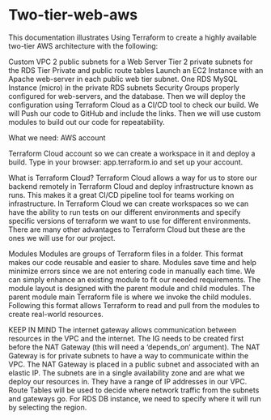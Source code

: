 # Two-tier-web-aws

This documentation illustrates Using Terraform to create a highly available two-tier AWS architecture with the following:

Custom VPC
2 public subnets for a Web Server Tier
2 private subnets for the RDS Tier
Private and public route tables
Launch an EC2 Instance with an Apache web-server in each public web tier subnet.
One RDS MySQL Instance (micro) in the private RDS subnets
Security Groups properly configured for web-servers, and the database.
Then we will deploy the configuration using Terraform Cloud as a CI/CD tool to check our build. We will Push our code to GitHub and include the links. Then we will use custom modules to build out our code for repeatability.

What we need:
AWS account

Terraform Cloud account so we can create a workspace in it and deploy a build. Type in your browser: app.terraform.io and set up your account.

What is Terraform Cloud?
Terraform Cloud allows a way for us to store our backend remotely in Terraform Cloud and deploy infrastructure known as runs. This makes it a great CI/CD pipeline tool for teams working on infrastructure. In Terraform Cloud we can create workspaces so we can have the ability to run tests on our different environments and specify specific versions of terraform we want to use for different environments. There are many other advantages to Terraform Cloud but these are the ones we will use for our project.

Modules
Modules are groups of Terraform files in a folder. This format makes our code reusable and easier to share. Modules save time and help minimize errors since we are not entering code in manually each time. We can simply enhance an existing module to fit our needed requirements. The module layout is designed with the parent module and child modules. The parent module main Terraform file is where we invoke the child modules. Following this format allows Terraform to read and pull from the modules to create real-world resources.

KEEP IN MIND
The internet gateway allows communication between resources in the VPC and the internet. The IG needs to be created first before the NAT Gateway (this will need a ‘depends_on’ argument).
The NAT Gateway is for private subnets to have a way to communicate within the VPC. The NAT Gateway is placed in a public subnet and associated with an elastic IP.
The subnets are in a single availability zone and are what we deploy our resources in. They have a range of IP addresses in our VPC.
Route Tables will be used to decide where network traffic from the subnets and gateways go.
For RDS DB instance, we need to specify where it will run by selecting the region.


